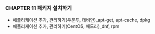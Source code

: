### CHAPTER 11 패키지 설치하기

- 애플리케이션 추가, 관리하기(우분투, 데비안)_apt-get, apt-cache, dpkg
- 애플리케이션 추가, 관리하기(CentOS, 페도라)_dnf, rpm
